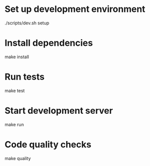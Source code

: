 # Set up development environment
./scripts/dev.sh setup

# Install dependencies
make install

# Run tests
make test

# Start development server
make run

# Code quality checks
make quality